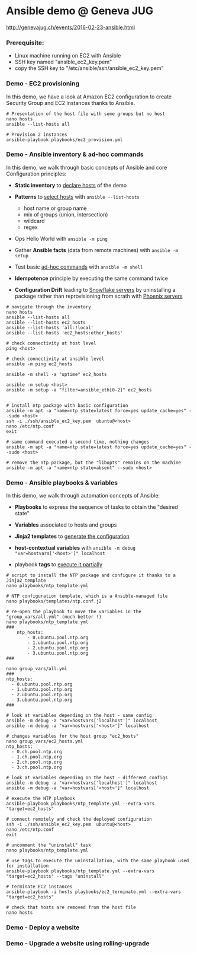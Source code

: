 # Ansible demo @ Geneva JUG

http://genevajug.ch/events/2016-02-23-ansible.html

### Prerequisite:

* Linux machine running on EC2 with Ansible
* SSH key named "ansible_ec2_key.pem"
* copy the SSH key to "/etc/ansible/ssh/ansible_ec2_key.pem"


### Demo - EC2 provisioning

In this demo, we have a look at Amazon EC2 configuration to create Security Group and EC2 instances thanks to Ansible.

```
# Presentation of the host file with some groups but no host
nano hosts
ansible --list-hosts all

# Provision 2 instances
ansible-playbook playbooks/ec2_provision.yml
```
  

### Demo - Ansible inventory & ad-hoc commands

In this demo, we walk through basic concepts of Ansible and core Configuration principles:

- **Static inventory** to [declare hosts](http://docs.ansible.com/ansible/intro_inventory.html) of the demo

- **Patterns** to [select hosts](http://docs.ansible.com/ansible/intro_patterns.html) with `ansible --list-hosts`
  - host name or group name
  - mix of groups (union, intersection)
  - wildcard
  - regex

- Ops Hello World with `ansible -m ping`

- Gather **Ansible facts** (data from remote machines) with `ansible -m setup`

- Test basic [ad-hoc commands](http://docs.ansible.com/ansible/intro_adhoc.html) with `ansible -m shell`

- **Idempotence** principle by executing the same command twice

- **Configuration Drift** leading to [Snowflake servers](http://martinfowler.com/bliki/SnowflakeServer.html) by uninstalling a package rather than reprovisioning from scrath with [Phoenix servers](http://martinfowler.com/bliki/PhoenixServer.html)

```
# navigate through the inventory
nano hosts
ansible --list-hosts all
ansible --list-hosts ec2_hosts
ansible --list-hosts 'all:!local'
ansible --list-hosts 'ec2_hosts:other_hosts'

# check connectivity at host level
ping <host>

# check connectivity at ansible level
ansible -m ping ec2_hosts

ansible -m shell -a "uptime" ec2_hosts

ansible -m setup <host>
ansible -m setup -a "filter=ansible_eth[0-2]" ec2_hosts


# install ntp package with basic configuration
ansible -m apt -a "name=ntp state=latest force=yes update_cache=yes" --sudo <host>
ssh -i ./ssh/ansible_ec2_key.pem  ubuntu@<host>
nano /etc/ntp.conf
exit

# same command executed a second time, nothing changes
ansible -m apt -a "name=ntp state=latest force=yes update_cache=yes" --sudo <host>

# remove the ntp package, but the "libopts" remains on the machine
ansible -m apt -a "name=ntp state=absent" --sudo <host>
```

### Demo - Ansible playbooks & variables

In this demo, we walk through automation concepts of Ansible:

- **Playbooks** to express the sequence of tasks to obtain the "desired state"

- **Variables** associated to hosts and groups

- **Jinja2 templates** to [generate the configuration](http://docs.ansible.com/ansible/playbooks_filters.html)

- **host-contextual variables** with `ansible -m debug "var=hostvars['<host>']" localhost`

- playbook **tags** to [execute it partially](http://docs.ansible.com/ansible/playbooks_tags.html)

```
# script to install the NTP package and configure it thanks to a Jinja2 template
nano playbooks/ntp_template.yml

# NTP configuration template, which is a Ansible-managed file
nano playbooks/templates/ntp.conf.j2

# re-open the playbook to move the variables in the "group_vars/all.yml" (much better !)
nano playbooks/ntp_template.yml
###
	ntp_hosts:
		- 0.ubuntu.pool.ntp.org
		- 1.ubuntu.pool.ntp.org
		- 2.ubuntu.pool.ntp.org
		- 3.ubuntu.pool.ntp.org
###

nano group_vars/all.yml
###
ntp_hosts:
  - 0.ubuntu.pool.ntp.org
  - 1.ubuntu.pool.ntp.org
  - 2.ubuntu.pool.ntp.org
  - 3.ubuntu.pool.ntp.org
###

# look at variables depending on the host - same config
ansible -m debug -a "var=hostvars['localhost']" localhost
ansible -m debug -a "var=hostvars['<host>']" localhost

# changes variables for the host group "ec2_hosts"
nano group_vars/ec2_hosts.yml
ntp_hosts:
  - 0.ch.pool.ntp.org
  - 1.ch.pool.ntp.org
  - 2.ch.pool.ntp.org
  - 3.ch.pool.ntp.org

# look at variables depending on the host - different configs
ansible -m debug -a "var=hostvars['localhost']" localhost
ansible -m debug -a "var=hostvars['<host>']" localhost

# execute the NTP playbook
ansible-playbook playbooks/ntp_template.yml --extra-vars "target=ec2_hosts"

# connect remotely and check the deployed configuration
ssh -i ./ssh/ansible_ec2_key.pem  ubuntu@<host>
nano /etc/ntp.conf
exit

# uncomment the "uninstall" task
nano playbooks/ntp_template.yml

# use tags to execute the uninstallation, with the same playbook used for installation
ansible-playbook playbooks/ntp_template.yml --extra-vars "target=ec2_hosts" --tags "uninstall"

# terminate EC2 instances
ansible-playbook -i hosts playbooks/ec2_terminate.yml --extra-vars "target=ec2_hosts"

# check that hosts are removed from the host file
nano hosts
```

### Demo - Deploy a website


### Demo - Upgrade a website using rolling-upgrade
